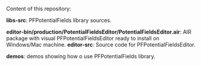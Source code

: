 Content of this repository:

<b>libs-src</b>: PFPotentialFields library sources.

<b>editor-bin/production/PotentialFieldsEditor/PotentialFieldsEditor.air</b>: AIR package with visual PFPotentialFieldsEditor ready to install on Windows/Mac machine.
<b>editor-src</b>: Source code for PFPotentialFieldsEditor.

<b>demos</b>: demos showing how o use PFPotentialFields library.